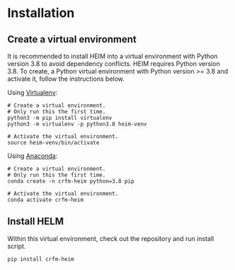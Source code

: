# Installation

## Create a virtual environment

It is recommended to install HEIM into a virtual environment with Python version 3.8 to avoid dependency conflicts. 
HEIM requires Python version 3.8. To create, a Python virtual environment with Python version >= 3.8 and activate it, 
follow the instructions below.

Using [Virtualenv](https://docs.python.org/3/library/venv.html#creating-virtual-environments):

```
# Create a virtual environment.
# Only run this the first time.
python3 -m pip install virtualenv
python3 -m virtualenv -p python3.8 heim-venv

# Activate the virtual environment.
source heim-venv/bin/activate
```

Using [Anaconda](https://conda.io/projects/conda/en/latest/user-guide/tasks/manage-environments.html):

```
# Create a virtual environment.
# Only run this the first time.
conda create -n crfm-heim python=3.8 pip

# Activate the virtual environment.
conda activate crfm-heim
```

## Install HELM

Within this virtual environment, check out the repository and run install script.

```
pip install crfm-heim
```